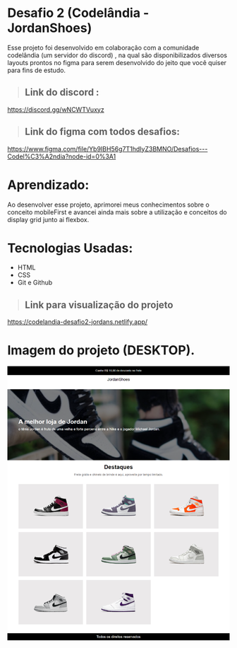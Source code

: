 # Desafio 2 (Codelândia - JordanShoes)
Esse projeto foi desenvolvido em colaboração com a comunidade codelândia (um servidor do discord) , na qual são disponibilizados diversos layouts prontos no figma para serem desenvolvido do jeito que você quiser para fins de estudo.

>## Link do discord : 
https://discord.gg/wNCWTVuxyz
>## Link do figma com todos desafios: 
https://www.figma.com/file/Yb9IBH56g7T1hdIyZ3BMNO/Desafios---Codel%C3%A2ndia?node-id=0%3A1

# Aprendizado:
Ao desenvolver esse projeto, aprimorei meus conhecimentos sobre o conceito mobileFirst e avancei ainda mais sobre a utilização e conceitos do display grid junto ai flexbox.

# Tecnologias Usadas:
- HTML
- CSS 
- Git e Github

>## Link para visualização do projeto
https://codelandia-desafio2-jordans.netlify.app/


# Imagem do projeto (DESKTOP).
![preview](./assets/imgs/screen.png)



